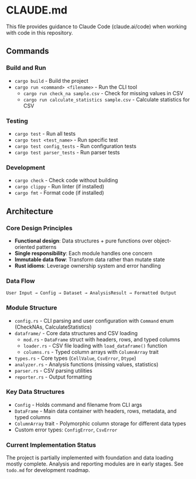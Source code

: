 # CLAUDE.md

This file provides guidance to Claude Code (claude.ai/code) when working with code in this repository.

## Commands

### Build and Run
- `cargo build` - Build the project
- `cargo run <command> <filename>` - Run the CLI tool
  - `cargo run check_na sample.csv` - Check for missing values in CSV
  - `cargo run calculate_statistics sample.csv` - Calculate statistics for CSV

### Testing
- `cargo test` - Run all tests
- `cargo test <test_name>` - Run specific test
- `cargo test config_tests` - Run configuration tests
- `cargo test parser_tests` - Run parser tests

### Development
- `cargo check` - Check code without building
- `cargo clippy` - Run linter (if installed)
- `cargo fmt` - Format code (if installed)

## Architecture

### Core Design Principles
- **Functional design**: Data structures + pure functions over object-oriented patterns
- **Single responsibility**: Each module handles one concern  
- **Immutable data flow**: Transform data rather than mutate state
- **Rust idioms**: Leverage ownership system and error handling

### Data Flow
```
User Input → Config → Dataset → AnalysisResult → Formatted Output
```

### Module Structure
- `config.rs` - CLI parsing and user configuration with `Command` enum (CheckNAs, CalculateStatistics)
- `dataframe/` - Core data structures and CSV loading
  - `mod.rs` - `DataFrame` struct with headers, rows, and typed columns
  - `loader.rs` - CSV file loading with `load_dataframe()` function
  - `columns.rs` - Typed column arrays with `ColumnArray` trait
- `types.rs` - Core types (`CellValue`, `CsvError`, `Dtype`)
- `analyzer.rs` - Analysis functions (missing values, statistics)
- `parser.rs` - CSV parsing utilities
- `reporter.rs` - Output formatting

### Key Data Structures
- `Config` - Holds command and filename from CLI args
- `DataFrame` - Main data container with headers, rows, metadata, and typed columns
- `ColumnArray` trait - Polymorphic column storage for different data types
- Custom error types: `ConfigError`, `CsvError`

### Current Implementation Status
The project is partially implemented with foundation and data loading mostly complete. Analysis and reporting modules are in early stages. See `todo.md` for development roadmap.